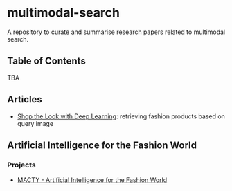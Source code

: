 # multimodal-search
A repository to curate and summarise research papers related to multimodal search.


## Table of Contents

TBA

## Articles

* [Shop the Look with Deep Learning](https://jobs.zalando.com/tech/blog/shop-look-deep-learning/?gh_src=4n3gxh1): retrieving fashion products based on query image


## Artificial Intelligence for the Fashion World

### Projects
* [MACTY - Artificial Intelligence for the Fashion World](https://www.macty.eu/)
